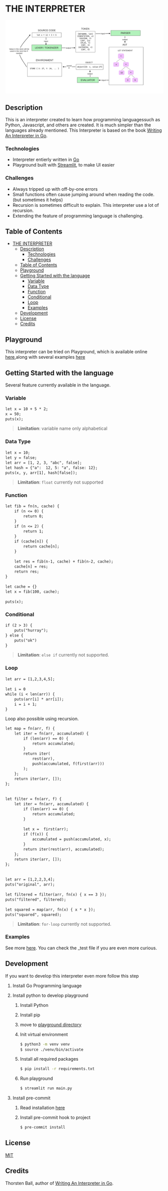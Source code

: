 # THE INTERPRETER
![Interpreter](./asset/interpreter.png)


## Description
This is an interpreter created to learn how programming languages ​​such as Python, Javascript, and others are created. It is much simpler than the languages ​​already mentioned. This Interpreter is based on the book [Writing An Interpreter in Go](https://interpreterbook.com/).


### Technologies
- Interpreter entierly written in [Go](https://go.dev/)
- Playground built with [Streamlit](https://streamlit.io/), to make UI easier

### Challenges
- Always tripped up with off-by-one errors
- Small functions often cause jumping around when reading the code. (but sometimes it helps)
- Recursion is sometimes difficult to explain. This interpreter use a lot of recursion.
- Extending the feature of programming language is challenging.


## Table of Contents
- [THE INTERPRETER](#the-interpreter)
  - [Description](#description)
    - [Technologies](#technologies)
    - [Challenges](#challenges)
  - [Table of Contents](#table-of-contents)
  - [Playground](#playground)
  - [Getting Started with the language](#getting-started-with-the-language)
    - [Variable](#variable)
    - [Data Type](#data-type)
    - [Function](#function)
    - [Conditional](#conditional)
    - [Loop](#loop)
    - [Examples](#examples)
  - [Development](#development)
  - [License](#license)
  - [Credits](#credits)


## Playground

This interpreter can be tried on Playground, which is available online [here](https://labasubagia-interpreter.streamlit.app/),along with several examples [here](/example/)

## Getting Started with the language

Several feature currently available in the language.

### Variable

```
let x = 10 + 5 * 2;
x = 50;
puts(x);
```
> **Limitation**: variable name only alphabetical

### Data Type
```
let x = 10;
let y = false;
let arr = [1, 2, 3, "abc", false];
let hash = {"a":  12, 5: "a", false: 12};
puts(x, y, arr[1], hash[false]);
```
> **Limitation**: `float` currently not supported

### Function
```
let fib = fn(n, cache) {
    if (n <= 0) {
        return 0;
    }
    if (n <= 2) {
        return 1;
    }
    if (cache[n]) {
        return cache[n];
    }

    let res = fib(n-1, cache) + fib(n-2, cache);
    cache[n] = res;
    return res;
}

let cache = {}
let x = fib(100, cache);

puts(x);
```

### Conditional
```
if (2 > 3) {
    puts("hurray");
} else {
    puts("ok")
}
```
> **Limitation**: `else if` currently not supported.

### Loop

```
let arr = [1,2,3,4,5];

let i = 0
while (i < len(arr)) {
    puts(arr[i] * arr[i]);
    i = i + 1;
}

```

Loop also possible using recursion.

```
let map = fn(arr, f) {
    let iter = fn(arr, accumulated) {
        if (len(arr) == 0) {
            return accumulated;
        }
        return iter(
            rest(arr),
            push(accumulated, f(first(arr)))
        );
    };
    return iter(arr, []);
};


let filter = fn(arr, f) {
    let iter = fn(arr, accumulated) {
        if (len(arr) == 0) {
            return accumulated;
        }

        let x =  first(arr);
        if (f(x)) {
            accumulated = push(accumulated, x);
        }
        return iter(rest(arr), accumulated);
    };
    return iter(arr, []);
};


let arr = [1,2,2,3,4];
puts("original", arr);

let filtered = filter(arr, fn(x) { x == 3 });
puts("filtered", filtered);

let squared = map(arr, fn(x) { x * x });
puts("squared", squared);

```

> **Limitation**: `for-loop` currently not supported.


### Examples

See more [here](/example/). You can check the _test file if you are even more curious.

## Development

If you want to develop this interpreter even more follow this step

1. Install Go Programming language

2. Install python to develop playground

   1. Install Python

   2. Install pip

   3. move to [playground directory](./interactive/)

   4. Init virtual environment

        ```sh
        $ python3 -m venv venv
        $ source ./venv/bin/activate
        ```

   5. Install all required packages
        ```sh
        $ pip install -r requirements.txt
        ```
   6. Run playground
        ```sh
        $ streamlit run main.py
        ```
3. Install pre-commit

   1. Read installation [here](https://pre-commit.com/)

   2. Install pre-commit hook to project
        ```sh
        $ pre-commit install
        ```

## License
[MIT](./LICENSE)

## Credits
Thorsten Ball, author of [Writing An Interpreter in Go](https://interpreterbook.com/).
